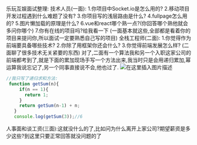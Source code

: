 乐玩互娱面试整理:
技术人员(一面):
1.你项目中Socket.io是怎么用的?
2.移动项目开发过程遇到什么难题了没有?
3.你项目写的浅层路由是什么?
4.fullpage怎么用的?
5.图片懒加载的原理是什么?
6.vue和react哪个熟一点?(你回答哪个熟他就会多问你哪个)
7.你有在线的项目吗?给我看一下
(一面基本就这些,全部都是看着你的项目来提问你,所以面试一定要熟悉自己写的项目)
全栈工程师(二面):
1.你觉得作为前端要具备哪些技术?
2.你除了用框架你还会什么?
3.你觉得前端发展怎么样?
(二面聊了很多技术无关紧要的东西)
对了,二面有一个算法我和另一个入职这家公司的前端都考到了,就是下面的累加现场手写一个方法出来,我当时只是会用递归累加,幂运算我说忘记了,另一个同事直接说不会,他也过了.
![在这里插入图片描述](https://img-blog.csdnimg.cn/20191129211256429.png?x-oss-process=image/watermark,type_ZmFuZ3poZW5naGVpdGk,shadow_10,text_aHR0cHM6Ly9ibG9nLmNzZG4ubmV0L3hpYW9kaTUyMDUyMA==,size_16,color_FFFFFF,t_70)

```js
//我只写了递归求和方法:
 function getSum(n){
     if(n == 1){
       return 1;
     }
     return getSum(n-1) + n;
   }
   console.log(getSum(3));//6
```

人事面和谈工资(三面):这就没什么的了,比如问为什么离开上家公司?期望薪资是多少这些?到这里只要正常回答就没问题的了